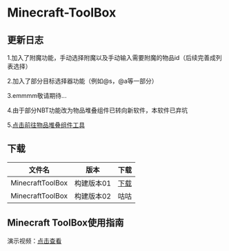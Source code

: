 # Minecraft-ToolBox
## 更新日志
1.加入了附魔功能，手动选择附魔以及手动输入需要附魔的物品id（后续完善成列表选择）

2.加入了部分目标选择器功能（例如@s，@a等一部分）

3.emmmm敬请期待...

4.由于部分NBT功能改为物品堆叠组件已转向新软件，本软件已弃坑

5.[点击前往物品堆叠组件工具](https://github.com/sunmoonsakura/Minecraft-Item-Stack-Component-Tool)
## 下载
|文件名|版本|下载|
|----|----|----|
|MinecraftToolBox|构建版本01|[下载](https://github.com/sunmoonsakura/Minecraft-ToolBox/releases/download/MinecraftToolBox/MinecraftToolBox.zip)|
|MinecraftToolBox|构建版本02|咕咕|
## Minecraft ToolBox使用指南
演示视频：[点击查看](https://www.bilibili.com/video/BV17e4y1Z77b/?share_source=copy_web&vd_source=97d620e39cec9913df802fca86e64f11)
